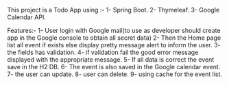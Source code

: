 This project is a Todo App using :- 
1- Spring Boot.
2- Thymeleaf.
3- Google Calendar API.

Features:-
1- User login with Google mail(to use as developer should create app in the Google console to obtain all secret data)
2- Then the Home page list all event if exists else display pretty message alert to inform the user.
3- the fields has validation.
4- if validation fail the good error message displayed with the appropriate message.
5- If all data is correct the event save in the H2 DB.
6- The event is also saved in the Google calendar event.
7- the user can update.
8- user can delete.
9- using cache for the event list.
